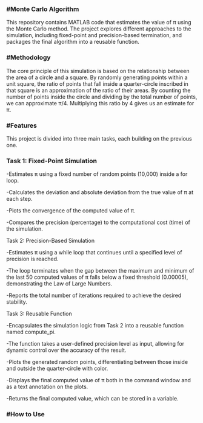 ### #Monte Carlo Algorithm

This repository contains MATLAB code that estimates the value of π using the Monte Carlo method.
The project explores different approaches to the simulation, including fixed-point and precision-based termination, and packages the final algorithm into a reusable function.

### #Methodology
The core principle of this simulation is based on the relationship between the area of a circle and a square. 
By randomly generating points within a unit square, the ratio of points that fall inside a quarter-circle inscribed in that square is an approximation of the ratio of their areas. 
By counting the number of points inside the circle and dividing by the total number of points, we can approximate π/4. Multiplying this ratio by 4 gives us an estimate for π.

### #Features
This project is divided into three main tasks, each building on the previous one.

### Task 1: Fixed-Point Simulation
-Estimates π using a fixed number of random points (10,000) inside a for loop.

-Calculates the deviation and absolute deviation from the true value of π at each step.

-Plots the convergence of the computed value of π.

-Compares the precision (percentage) to the computational cost (time) of the simulation.

Task 2: Precision-Based Simulation

-Estimates π using a while loop that continues until a specified level of precision is reached.

-The loop terminates when the gap between the maximum and minimum of the last 50 computed values of π falls below a fixed threshold (0.00005), demonstrating the Law of Large Numbers.

-Reports the total number of iterations required to achieve the desired stability.

Task 3: Reusable Function

-Encapsulates the simulation logic from Task 2 into a reusable function named compute_pi.

-The function takes a user-defined precision level as input, allowing for dynamic control over the accuracy of the result.

-Plots the generated random points, differentiating between those inside and outside the quarter-circle with color.

-Displays the final computed value of π both in the command window and as a text annotation on the plots.

-Returns the final computed value, which can be stored in a variable.


### #How to Use

